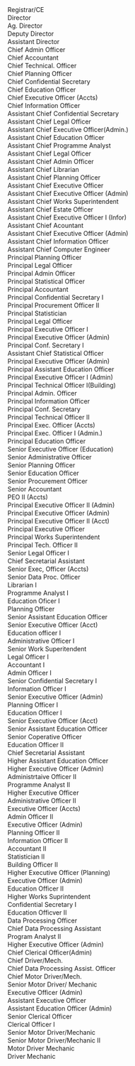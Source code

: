 <option>Registrar/CE</option>
<option>Director</option>
<option>Ag. Director</option>
<option>Deputy Director</option>
<option>Assistant Director</option>
<option>Chief Admin Officer</option>
<option>Chief Accountant</option>
<option>Chief Technical. Officer</option>
<option>Chief Planning Officer</option>
<option>Chief Confidential Secretary</option>
<option>Chief Education Officer</option>
<option>Chief Executive Officer (Accts)</option>
<option>Chief Information Officer</option>
<option>Assistant Chief Confidential Secretary</option>
<option>Assistant Chief Legal Officer</option>
<option>Assistant Chief Executive Officer(Admin.)</option>
<option>Assistant Chief Education Officer</option>
<option>Assistant Chief Programme Analyst</option>
<option>Assistant Chief Legal Officer</option>
<option>Assistant Chief Admin Officer</option>
<option>Assistant Chief Librarian </option>
<option>Assistant Chief Planning Officer</option>
<option>Assistant Chief Executive Officer</option>
<option>Assistant Chief Executive Officer (Admin)</option>
<option>Assistant Chief Works Superintendent</option>
<option>Assistant Chief Estate Officer </option>
<option>Assistant Chief Executive Officer I (Infor)</option>
<option>Assistant Chief Acountant 
<option>Assistant Chief Executive Officer  (Admin)</option>
<option>Assistant Chief Information Officer</option>
<option>Assistant Chief Computer Engineer</option>
<option>Principal Planning Officer</option>
<option>Principal Legal Officer</option>
<option>Principal Admin Officer</option>
<option>Principal Statistical Officer</option>
<option>Principal Accountant</option>
<option>Principal Confidential Secretary I</option>
<option>Principal Procurement Officer II</option>
<option>Principal Statistician</option>
<option>Principal Legal Officer</option>
<option>Principal Executive Officer I</option>
<option>Principal Executive Officer (Admin)</option>
<option>Principal Conf. Secretary I</option>
<option>Assistant Chief Statistical Officer </option>
<option>Principal Executive Officer (Admin)</option>
<option>Principal Assistant Education Officer </option>
<option>Principal Executive Officer I (Admin)</option>
<option>Principal Technical Officer  I(Building)</option>
<option>Principal Admin. Officer</option>
<option>Principal Information Officer</option>
<option>Principal Conf. Secretary</option>
<option>Principal Technical Officer II</option>
<option>Principal Exec. Officer (Accts)</option>
<option>Principal Exec. Officer I (Admin.)</option>
<option>Principal Education Officer</option>
<option>Senior Executive Officer (Education)</option>
<option>Senior Administrative Officer</option>
<option>Senior Planning Officer</option>
<option>Senior Education Officer</option>
<option>Senior Procurement Officer</option>
<option>Senior Accountant</option>
<option>PEO II (Accts)</option>
<option>Principal Executive Officer II (Admin)</option> 
<option>Principal Executive Officer (Admin) </option>
<option>Principal Executive Officer II (Acct)</option>
<option>Principal Executive Officer </option>
<option>Principal Works Superintendent</option>
<option>Principal Tech. Officer II</option>
<option>Senior Legal Officer I</option>
<option>Chief Secretarial Assistant </option>
<option>Senior Exec, Officer (Accts)</option>
<option>Senior Data Proc. Officer </option>
<option>Librarian I</option>
<option>Programme Analyst I</option>
<option>Education Oficer I</option>
<option>Planning Officer</option>
<option>Senior Assistant Education Officer</option>
<option>Senior Executive Officer (Acct)</option>
<option>Education officer I</option>
<option>Administrative Officer I</option>
<option>Senior Work Superitendent </option>
<option>Legal Officer I</option>
<option>Accountant I</option>
<option>Admin Officer I</option>
<option>Senior Confidential Secretary I</option>
<option>Information Officer I</option>
<option>Senior Executive Officer (Admin)</option>
<option>Planning Officer I</option>
<option>Education Officer I</option>
<option>Senior Executive Officer (Acct)</option>
<option>Senior Assistant Education Officer</option>
<option>Senior Coperative Officer</option>
<option>Education Officer II</option>
<option>Chief Secretarial Assistant </option>
<option>Higher Assistant Education Officer</option>
<option>Higher Executive Officer (Admin)</option>
<option>Administrtaive Officer II </option>
<option>Programme Analyst II</option>
<option>Higher Executive Officer</option>
<option>Administrative Officer II</option>
<option>Executive Officer (Accts)</option>
<option>Admin Officer II</option>
<option>Executive Officer (Admin)</option>
<option>Planning Officer II</option>
<option>Information Officer II</option>
<option>Accountant II</option>
<option>Statistician II</option>
<option>Building Officer II</option>
<option>Higher Executive Officer (Planning)</option>
<option>Executive Officer (Admin)</option>
<option>Education Officer II</option>
<option>Higher Works Suprintendent</option>
<option>Confidential Secretary I</option>
<option>Education Officver II</option>
<option>Data Processing Officer</option>
<option>Chief Data Processing Assistant</option>
<option>Program Analyst II</option>
<option>Higher Executive Officer (Admin)</option>
<option>Chief Clerical Officer(Admin)</option>
<option>Chief Driver/Mech.</option>
<option>Chief Data Processing Assist. Officer</option>
<option>Chief Motor Driver/Mech.</option>
<option>Senior Motor Driver/ Mechanic</option>
<option>Executive Officer (Admin)</option>
<option>Assistant Executive Officer</option>
<option>Assistant Education Officer (Admin)</option>
<option>Senior Clerical Officer</option>
<option>Clerical Officer I</option>
<option>Senior Motor Driver/Mechanic</option>
<option>Senior Motor Driver/Mechanic II</option>
<option>Motor Driver Mechanic</option>
<option>Driver Mechanic</option>